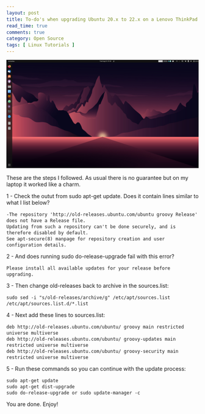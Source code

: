 ```yaml
---
layout: post
title: To-do's when upgrading Ubuntu 20.x to 22.x on a Lenovo ThinkPad X1 Carbon Gen 8
read_time: true
comments: true
category: Open Source 
tags: [ Linux Tutorials ]
---
```


<img src="/assets/jammy-jellyfish.png" width="654">

These are the steps I followed. As usual there is no guarantee but on my laptop it worked like a charm.

1 - Check the outut from sudo apt-get update. Does it contain lines similar to what I list below?
```
-The repository 'http://old-releases.ubuntu.com/ubuntu groovy Release' does not have a Release file.
Updating from such a repository can't be done securely, and is therefore disabled by default.
See apt-secure(8) manpage for repository creation and user configuration details.
```
2 - And does running sudo do-release-upgrade fail with this error?
```
Please install all available updates for your release before upgrading.
```
3 - Then change old-releases back to archive in the sources.list:
```
sudo sed -i "s/old-releases/archive/g" /etc/apt/sources.list /etc/apt/sources.list.d/*.list
```
4 - Next add these lines to sources.list:
```
deb http://old-releases.ubuntu.com/ubuntu/ groovy main restricted universe multiverse
deb http://old-releases.ubuntu.com/ubuntu/ groovy-updates main restricted universe multiverse
deb http://old-releases.ubuntu.com/ubuntu/ groovy-security main restricted universe multiverse
```
5 - Run these commands so you can continue with the update process:
```
sudo apt-get update
sudo apt-get dist-upgrade
sudo do-release-upgrade or sudo update-manager -c
```
You are done. Enjoy!
